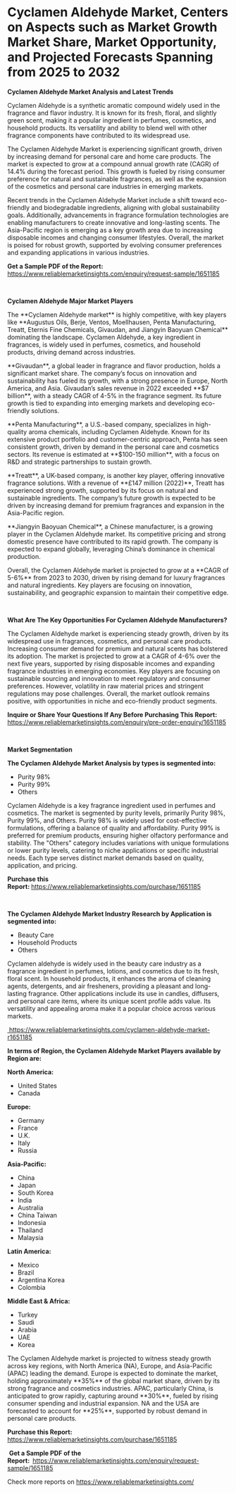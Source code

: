 <p><h1>Cyclamen Aldehyde Market, Centers on Aspects such as Market Growth Market Share, Market Opportunity, and Projected Forecasts Spanning from 2025 to 2032</h1></p><p><strong>Cyclamen Aldehyde Market Analysis and Latest Trends</strong></p>
<p><p>Cyclamen Aldehyde is a synthetic aromatic compound widely used in the fragrance and flavor industry. It is known for its fresh, floral, and slightly green scent, making it a popular ingredient in perfumes, cosmetics, and household products. Its versatility and ability to blend well with other fragrance components have contributed to its widespread use.</p><p>The Cyclamen Aldehyde Market is experiencing significant growth, driven by increasing demand for personal care and home care products. The market is expected to grow at a compound annual growth rate (CAGR) of 14.4% during the forecast period. This growth is fueled by rising consumer preference for natural and sustainable fragrances, as well as the expansion of the cosmetics and personal care industries in emerging markets.</p><p>Recent trends in the Cyclamen Aldehyde Market include a shift toward eco-friendly and biodegradable ingredients, aligning with global sustainability goals. Additionally, advancements in fragrance formulation technologies are enabling manufacturers to create innovative and long-lasting scents. The Asia-Pacific region is emerging as a key growth area due to increasing disposable incomes and changing consumer lifestyles. Overall, the market is poised for robust growth, supported by evolving consumer preferences and expanding applications in various industries.</p></p>
<p><strong>Get a Sample PDF of the Report:&nbsp;</strong> <a href="https://www.reliablemarketinsights.com/enquiry/request-sample/1651185?utm_campaign=2114&utm_medium=2&utm_source=Github&utm_content=ia&utm_term=25012025&utm_id=cyclamen-aldehyde">https://www.reliablemarketinsights.com/enquiry/request-sample/1651185</a></p>
<p>&nbsp;</p>
<p><strong>Cyclamen Aldehyde Major Market Players</strong></p>
<p><p>The **Cyclamen Aldehyde market** is highly competitive, with key players like **Augustus Oils, Berje, Ventos, Moellhausen, Penta Manufacturing, Treatt, Eternis Fine Chemicals, Givaudan, and Jiangyin Baoyuan Chemical** dominating the landscape. Cyclamen Aldehyde, a key ingredient in fragrances, is widely used in perfumes, cosmetics, and household products, driving demand across industries.</p><p>**Givaudan**, a global leader in fragrance and flavor production, holds a significant market share. The company’s focus on innovation and sustainability has fueled its growth, with a strong presence in Europe, North America, and Asia. Givaudan’s sales revenue in 2022 exceeded **$7 billion**, with a steady CAGR of 4-5% in the fragrance segment. Its future growth is tied to expanding into emerging markets and developing eco-friendly solutions.</p><p>**Penta Manufacturing**, a U.S.-based company, specializes in high-quality aroma chemicals, including Cyclamen Aldehyde. Known for its extensive product portfolio and customer-centric approach, Penta has seen consistent growth, driven by demand in the personal care and cosmetics sectors. Its revenue is estimated at **$100-150 million**, with a focus on R&D and strategic partnerships to sustain growth.</p><p>**Treatt**, a UK-based company, is another key player, offering innovative fragrance solutions. With a revenue of **£147 million (2022)**, Treatt has experienced strong growth, supported by its focus on natural and sustainable ingredients. The company’s future growth is expected to be driven by increasing demand for premium fragrances and expansion in the Asia-Pacific region.</p><p>**Jiangyin Baoyuan Chemical**, a Chinese manufacturer, is a growing player in the Cyclamen Aldehyde market. Its competitive pricing and strong domestic presence have contributed to its rapid growth. The company is expected to expand globally, leveraging China’s dominance in chemical production.</p><p>Overall, the Cyclamen Aldehyde market is projected to grow at a **CAGR of 5-6%** from 2023 to 2030, driven by rising demand for luxury fragrances and natural ingredients. Key players are focusing on innovation, sustainability, and geographic expansion to maintain their competitive edge.</p></p>
<p>&nbsp;</p>
<p><strong>What Are The Key Opportunities For Cyclamen Aldehyde Manufacturers?</strong></p>
<p><p>The Cyclamen Aldehyde market is experiencing steady growth, driven by its widespread use in fragrances, cosmetics, and personal care products. Increasing consumer demand for premium and natural scents has bolstered its adoption. The market is projected to grow at a CAGR of 4-6% over the next five years, supported by rising disposable incomes and expanding fragrance industries in emerging economies. Key players are focusing on sustainable sourcing and innovation to meet regulatory and consumer preferences. However, volatility in raw material prices and stringent regulations may pose challenges. Overall, the market outlook remains positive, with opportunities in niche and eco-friendly product segments.</p></p>
<p><strong>Inquire or Share Your Questions If Any Before Purchasing This Report:</strong> <a href="https://www.reliablemarketinsights.com/enquiry/pre-order-enquiry/1651185?utm_campaign=2114&utm_medium=2&utm_source=Github&utm_content=ia&utm_term=25012025&utm_id=cyclamen-aldehyde">https://www.reliablemarketinsights.com/enquiry/pre-order-enquiry/1651185</a></p>
<p>&nbsp;</p>
<p><strong>Market Segmentation</strong></p>
<p><strong>The Cyclamen Aldehyde Market Analysis by types is segmented into:</strong></p>
<p><ul><li>Purity 98%</li><li>Purity 99%</li><li>Others</li></ul></p>
<p><p>Cyclamen Aldehyde is a key fragrance ingredient used in perfumes and cosmetics. The market is segmented by purity levels, primarily Purity 98%, Purity 99%, and Others. Purity 98% is widely used for cost-effective formulations, offering a balance of quality and affordability. Purity 99% is preferred for premium products, ensuring higher olfactory performance and stability. The "Others" category includes variations with unique formulations or lower purity levels, catering to niche applications or specific industrial needs. Each type serves distinct market demands based on quality, application, and pricing.</p></p>
<p><strong>Purchase this Report:&nbsp;</strong><a href="https://www.reliablemarketinsights.com/purchase/1651185?utm_campaign=2114&utm_medium=2&utm_source=Github&utm_content=ia&utm_term=25012025&utm_id=cyclamen-aldehyde">https://www.reliablemarketinsights.com/purchase/1651185</a></p>
<p>&nbsp;</p>
<p><strong>The Cyclamen Aldehyde Market Industry Research by Application is segmented into:</strong></p>
<p><ul><li>Beauty Care</li><li>Household Products</li><li>Others</li></ul></p>
<p><p>Cyclamen aldehyde is widely used in the beauty care industry as a fragrance ingredient in perfumes, lotions, and cosmetics due to its fresh, floral scent. In household products, it enhances the aroma of cleaning agents, detergents, and air fresheners, providing a pleasant and long-lasting fragrance. Other applications include its use in candles, diffusers, and personal care items, where its unique scent profile adds value. Its versatility and appealing aroma make it a popular choice across various markets.</p></p>
<p><a href="https://www.reliablemarketinsights.com/cyclamen-aldehyde-market-r1651185?utm_campaign=2114&utm_medium=2&utm_source=Github&utm_content=ia&utm_term=25012025&utm_id=cyclamen-aldehyde">&nbsp;https://www.reliablemarketinsights.com/cyclamen-aldehyde-market-r1651185</a></p>
<p><strong>In terms of Region, the Cyclamen Aldehyde Market Players available by Region are:</strong></p>
<p>
    <p> <strong> North America: </strong>
        <ul>
            <li>United States</li>
            <li>Canada</li>
        </ul>
        </p> 
    <p> <strong> Europe: </strong>
        <ul>
            <li>Germany</li>
            <li>France</li>
            <li>U.K.</li>
            <li>Italy</li>
            <li>Russia</li>
        </ul>
        </p> 
    <p> <strong> Asia-Pacific: </strong>
        <ul>
            <li>China</li>
            <li>Japan</li>
            <li>South Korea</li>
            <li>India</li>
            <li>Australia</li>
            <li>China Taiwan</li>
            <li>Indonesia</li>
            <li>Thailand</li>
            <li>Malaysia</li>
        </ul>
        </p> 
    <p> <strong> Latin America: </strong>
        <ul>
            <li>Mexico</li>
            <li>Brazil</li>
            <li>Argentina Korea</li>
            <li>Colombia</li>
        </ul>
        </p> 
    <p> <strong> Middle East & Africa: </strong>
        <ul>
            <li>Turkey</li>
            <li>Saudi</li>
            <li>Arabia</li>
            <li>UAE</li>
            <li>Korea</li>
        </ul>
    </p>
    </p>
<p><p>The Cyclamen Aldehyde market is projected to witness steady growth across key regions, with North America (NA), Europe, and Asia-Pacific (APAC) leading the demand. Europe is expected to dominate the market, holding approximately **35%** of the global market share, driven by its strong fragrance and cosmetics industries. APAC, particularly China, is anticipated to grow rapidly, capturing around **30%**, fueled by rising consumer spending and industrial expansion. NA and the USA are forecasted to account for **25%**, supported by robust demand in personal care products.</p></p>
<p><strong>Purchase this Report: </strong><a href="https://www.reliablemarketinsights.com/purchase/1651185?utm_campaign=2114&utm_medium=2&utm_source=Github&utm_content=ia&utm_term=25012025&utm_id=cyclamen-aldehyde">https://www.reliablemarketinsights.com/purchase/1651185</a></p>
<p>&nbsp;<strong>Get a Sample PDF of the Report:&nbsp;&nbsp;</strong><a href="https://www.reliablemarketinsights.com/enquiry/request-sample/1651185?utm_campaign=2114&utm_medium=2&utm_source=Github&utm_content=ia&utm_term=25012025&utm_id=cyclamen-aldehyde">https://www.reliablemarketinsights.com/enquiry/request-sample/1651185</a></p>
<p><strong></strong></p>
<p>Check more reports on <a href="https://www.reliablemarketinsights.com/?utm_campaign=2114&utm_medium=2&utm_source=Github&utm_content=ia&utm_term=25012025&utm_id=cyclamen-aldehyde">https://www.reliablemarketinsights.com/</a></p>